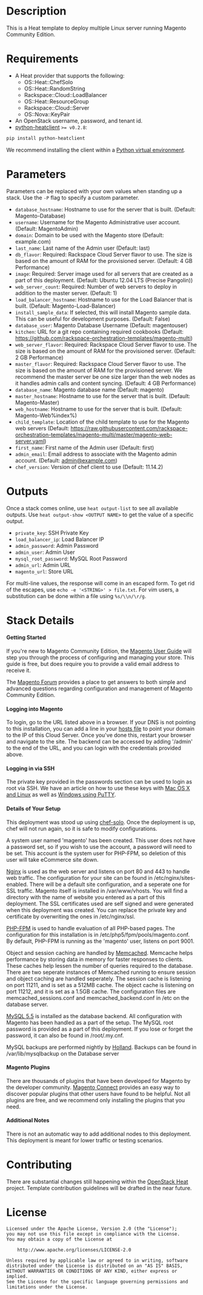 Description
===========

This is a Heat template to deploy multiple Linux server running Magento
Community Edition.


Requirements
============
* A Heat provider that supports the following:
  * OS::Heat::ChefSolo
  * OS::Heat::RandomString
  * Rackspace::Cloud::LoadBalancer
  * OS::Heat::ResourceGroup
  * Rackspace::Cloud::Server
  * OS::Nova::KeyPair
* An OpenStack username, password, and tenant id.
* [python-heatclient](https://github.com/openstack/python-heatclient)
`>= v0.2.8`:

```bash
pip install python-heatclient
```

We recommend installing the client within a [Python virtual
environment](http://www.virtualenv.org/).

Parameters
==========
Parameters can be replaced with your own values when standing up a stack. Use
the `-P` flag to specify a custom parameter.

* `database_hostname`: Hostname to use for the server that is built. (Default:
  Magento-Database)
* `username`: Username for the Magento Administrative user account. (Default:
  MagentoAdmin)
* `domain`: Domain to be used with the Magento store (Default: example.com)
* `last_name`: Last name of the Admin user (Default: last)
* `db_flavor`: Required: Rackspace Cloud Server flavor to use. The size is
  based on the amount of RAM for the provisioned server. (Default: 4 GB
  Performance)
* `image`: Required: Server image used for all servers that are created as a
  part of this deployment. (Default: Ubuntu 12.04 LTS (Precise Pangolin))
* `web_server_count`: Required: Number of web servers to deploy in addition to
  the master server. (Default: 1)
* `load_balancer_hostname`: Hostname to use for the Load Balancer that is
  built. (Default: Magento-Load-Balancer)
* `install_sample_data`: If selected, this will install Magento sample data.
  This can be useful for development purposes. (Default: False)
* `database_user`: Magento Database Username (Default: magentouser)
* `kitchen`: URL for a git repo containing required cookbooks (Default:
  https://github.com/rackspace-orchestration-templates/magento-multi)
* `web_server_flavor`: Required: Rackspace Cloud Server flavor to use. The size
  is based on the amount of RAM for the provisioned server. (Default: 2 GB
  Performance)
* `master_flavor`: Required: Rackspace Cloud Server flavor to use. The size is
  based on the amount of RAM for the provisioned server. We recommend the
  master server be one size larger than the web nodes as it handles admin calls
  and content syncing. (Default: 4 GB Performance)
* `database_name`: Magento database name (Default: magento)
* `master_hostname`: Hostname to use for the server that is built. (Default:
  Magento-Master)
* `web_hostname`: Hostname to use for the server that is built. (Default:
  Magento-Web%index%)
* `child_template`: Location of the child template to use for the Magento web
  servers (Default:
  https://raw.githubusercontent.com/rackspace-orchestration-templates/magento-multi/master/magento-web-server.yaml)
* `first_name`: First name of the Admin user (Default: first)
* `admin_email`: Email address to associate with the Magento admin account.
  (Default: admin@example.com)
* `chef_version`: Version of chef client to use (Default: 11.14.2)

Outputs
=======
Once a stack comes online, use `heat output-list` to see all available outputs.
Use `heat output-show <OUTPUT NAME>` to get the value of a specific output.

* `private_key`: SSH Private Key
* `load_balancer_ip`: Load Balancer IP
* `admin_password`: Admin Password
* `admin_user`: Admin User
* `mysql_root_password`: MySQL Root Password
* `admin_url`: Admin URL
* `magento_url`: Store URL

For multi-line values, the response will come in an escaped form. To get rid of
the escapes, use `echo -e '<STRING>' > file.txt`. For vim users, a substitution
can be done within a file using `%s/\\n/\r/g`.

Stack Details
=============
#### Getting Started
If you're new to Magento Community Edition, the [Magento User
Guide](http://www.magentocommerce.com/resources/user-guide-download) will
step you through the process of configuring and managing your store. This
guide is free, but does require you to provide a valid email address to
receive it.

The [Magento Forum](http://www.magentocommerce.com/boards/) provides a place
to get answers to both simple and advanced questions regarding configuration
and management of Magento Community Edition.

#### Logging into Magento
To login, go to the URL listed above in a browser. If your DNS is not
pointing to this installation, you can add a line in your [hosts
file](http://www.rackspace.com/knowledge_center/article/how-do-i-modify-my-hosts-file)
to point your domain to the IP of this Cloud Server. Once you've done this,
restart your browser and navigate to the site. The backend can be accessed by
adding '/admin' to the end of the URL, and you can login with the credentials
provided above.

#### Logging in via SSH
The private key provided in the passwords section can be used to login as
root via SSH. We have an article on how to use these keys with [Mac OS X and
Linux](http://www.rackspace.com/knowledge_center/article/logging-in-with-a-ssh-private-key-on-linuxmac)
as well as [Windows using
PuTTY](http://www.rackspace.com/knowledge_center/article/logging-in-with-a-ssh-private-key-on-windows).

#### Details of Your Setup
This deployment was stood up using
[chef-solo](http://docs.opscode.com/chef_solo.html). Once the deployment is
up, chef will not run again, so it is safe to modify configurations.

A system user named 'magento' has been created.  This user does not have a
password set, so if you wish to use the account, a password will need to be
set.  This account is the system user for PHP-FPM, so deletion of this user
will take eCommerce site down.

[Nginx](http://nginx.org/en/) is used as the web server and listens on port
80 and 443 to handle web traffic. The configuration for your site can be
found in /etc/nginx/sites-enabled. There will be a default site
configuration, and a seperate one for SSL traffic. Magento itself is
installed in /var/www/vhosts. You will find a directory with the name of
website you entered as a part of this deployment. The SSL certificates used
are self signed and were generated when this deployment was created. You can
replace the private key and certificate by overwriting the ones in
/etc/nginx/ssl.

[PHP-FPM](http://php.net/manual/en/install.fpm.php) is used to handle
evaluation of all PHP-based pages. The configuration for this installation is
in /etc/php5/fpm/pools/magento.conf. By default, PHP-FPM is running as the
'magento' user, listens on port 9001.

Object and session caching are handled by
[Memcached](http://www.memcached.org/).  Memcache helps performance by
storing data in memory for faster responses to clients. These caches help
lessen the number of queries required to the database.  There are two
seperate instances of Memcached running to ensure session and object caching
are handled seperately.  The session cache is listening on port 11211,
and is set as a 512MB cache.  The object cache is listening on
port 11212, and it is set as a 1.5GB cache.  The configuration files are
memcached_sessions.conf and memcached_backend.conf in /etc on the database
server.

[MySQL 5.5](http://www.mysql.com/) is installed as the database backend. All
configuration with Magento has been handled as a part of the setup. The MySQL
root password is provided as a part of this deployment.  If you lose or
forget the password, it can also be found in /root/.my.cnf.

MySQL backups are performed nightly by
[Holland](https://github.com/holland-backup/holland). Backups can be found in
/var/lib/mysqlbackup on the Database server

#### Magento Plugins
There are thousands of plugins that have been developed for Magento by the
developer community. [Magento
Connect](http://www.magentocommerce.com/magento-connect/) provides an easy
way to discover popular plugins that other users have found to be helpful.
Not all plugins are free, and we recommend only installing the plugins that
you need.

#### Additional Notes
There is not an automatic way to add additional nodes to this deployment.
This deployment is meant for lower traffic or testing scenarios.

Contributing
============
There are substantial changes still happening within the [OpenStack
Heat](https://wiki.openstack.org/wiki/Heat) project. Template contribution
guidelines will be drafted in the near future.

License
=======
```
Licensed under the Apache License, Version 2.0 (the "License");
you may not use this file except in compliance with the License.
You may obtain a copy of the License at

    http://www.apache.org/licenses/LICENSE-2.0

Unless required by applicable law or agreed to in writing, software
distributed under the License is distributed on an "AS IS" BASIS,
WITHOUT WARRANTIES OR CONDITIONS OF ANY KIND, either express or implied.
See the License for the specific language governing permissions and
limitations under the License.
```
